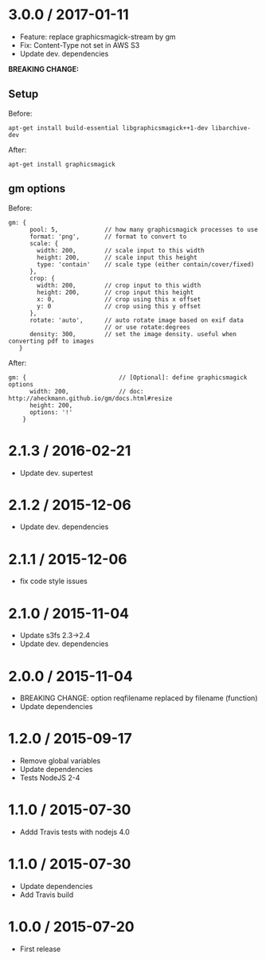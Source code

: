 3.0.0 / 2017-01-11
==================
  * Feature: replace graphicsmagick-stream by gm
  * Fix: Content-Type not set in AWS S3
  * Update dev. dependencies

**BREAKING CHANGE:**
## Setup
Before:
```
apt-get install build-essential libgraphicsmagick++1-dev libarchive-dev
```
After:
```
apt-get install graphicsmagick
```

## gm options
Before:
```
gm: {
      pool: 5,             // how many graphicsmagick processes to use
      format: 'png',       // format to convert to
      scale: {
        width: 200,        // scale input to this width
        height: 200,       // scale input this height
        type: 'contain'    // scale type (either contain/cover/fixed)
      },
      crop: {
        width: 200,        // crop input to this width
        height: 200,       // crop input this height
        x: 0,              // crop using this x offset
        y: 0               // crop using this y offset
      },
      rotate: 'auto',      // auto rotate image based on exif data
                           // or use rotate:degrees 
      density: 300,        // set the image density. useful when converting pdf to images
   }
```
After:
```
gm: {                          // [Optional]: define graphicsmagick options
      width: 200,              // doc: http://aheckmann.github.io/gm/docs.html#resize
      height: 200,
      options: '!'
    }
```

2.1.3 / 2016-02-21
==================
  * Update dev. supertest

2.1.2 / 2015-12-06
==================
  * Update dev. dependencies

2.1.1 / 2015-12-06
==================
  * fix code style issues 

2.1.0 / 2015-11-04
==================
  * Update s3fs 2.3->2.4
  * Update dev. dependencies

2.0.0 / 2015-11-04
==================
  * BREAKING CHANGE: option reqfilename replaced by filename (function)
  * Update dependencies

1.2.0 / 2015-09-17
==================
  * Remove global variables
  * Update dependencies
  * Tests NodeJS 2-4

1.1.0 / 2015-07-30
==================
  * Addd Travis tests with nodejs 4.0

1.1.0 / 2015-07-30
==================
  * Update dependencies
  * Add Travis build

1.0.0 / 2015-07-20
==================
  * First release